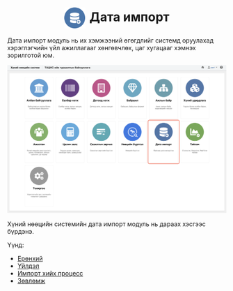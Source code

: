 
<h1 align="center"><img src="../assets/images/modules/data_imports.svg" style="width: 48px;vertical-align: middle;padding-right: 10px;"/>Дата импорт</h1>

Дата импорт модуль нь их хэмжээний өгөгдлийг системд оруулахад хэрэглэгчийн үйл ажиллагааг хөнгөвчлөх, цаг хугацааг хэмнэх зорилготой юм.
<br>

![](../assets/images/modules/data_imports/home.png)

Хүний нөөцийн системийн дата импорт модуль нь дараах хэсгээс бүрдэнэ.

Үүнд:

- [Ерөнхий](data_imports/overview.md)
- [Үйлдэл](data_imports/DataImportAction.md)
- [Импорт хийх процесс](data_imports/DataImportProcess.md)
- [Зөвлөмж](data_imports/DataImportAdvice.md)
